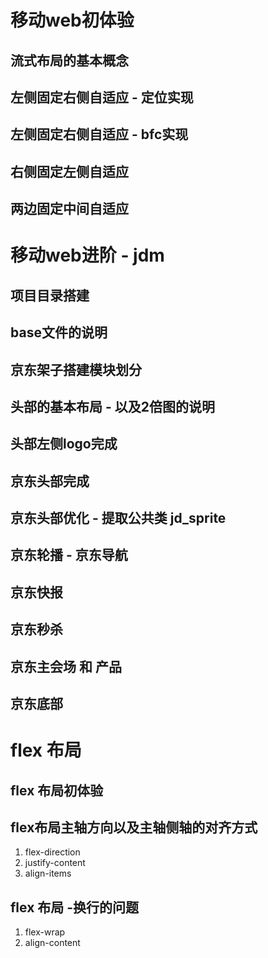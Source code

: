 # 移动web初体验

## 流式布局的基本概念







## 左侧固定右侧自适应 - 定位实现







## 左侧固定右侧自适应 - bfc实现







## 右侧固定左侧自适应







## 两边固定中间自适应









# 移动web进阶 - jdm 

## 项目目录搭建







## base文件的说明







## 京东架子搭建模块划分









## 头部的基本布局 - 以及2倍图的说明









## 头部左侧logo完成









## 京东头部完成









## 京东头部优化 - 提取公共类 jd_sprite









## 京东轮播 - 京东导航









## 京东快报









## 京东秒杀







## 京东主会场 和 产品









## 京东底部







# flex 布局

## flex 布局初体验







## flex布局主轴方向以及主轴侧轴的对齐方式

1. flex-direction
2. justify-content
3. align-items





## flex 布局 -换行的问题

1. flex-wrap
2. align-content
